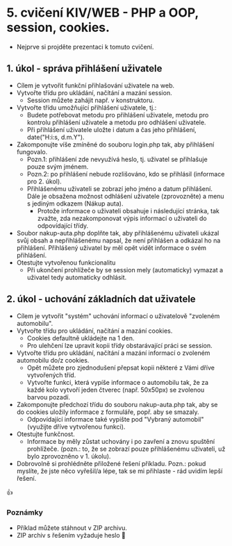 # 5. cvičení KIV/WEB - PHP a OOP, session, cookies.

* Nejprve si projděte prezentaci k tomuto cvičení.


## 1. úkol - správa přihlášení uživatele

* Cílem je vytvořit funkční přihlašování uživatele na web.
* Vytvořte třídu pro ukládání, načítání a mazání session.
  * Session můžete zahájit např. v konstruktoru.
* Vytvořte třídu umožňující přihlášení uživatele, tj.:
  * Budete potřebovat metodu pro přihlášení uživatele, metodu pro kontrolu přihlášení uživatele a metodu pro odhlášení uživatele.
  * Při přihlášení uživatele uložte i datum a čas jeho přihlášení, date("H:i:s, d.m.Y").
* Zakomponujte víše zmíněné do souboru login.php tak, aby přihlášení fungovalo.
  * Pozn.1: přihlášení zde nevyužívá heslo, tj. uživatel se přihlašuje pouze svým jménem.
  * Pozn.2: po přihlášení nebude rozlišováno, kdo se přihlásil (informace pro 2. úkol).
  * Přihlášenému uživateli se zobrazí jeho jméno a datum přihlášení. Dále je obsažena možnost odhlášení uživatele (zprovozněte) a menu s jediným odkazem (Nákup auta).
    * Protože informace o uživateli obsahuje i následující stránka, tak zvažte, zda nezakomponovat výpis informací o uživateli do odpovídající třídy.
* Soubor nakup-auta.php doplňte tak, aby přihlášenému uživateli ukázal svůj obsah a nepřihlášenému napsal, že není přihlášen a odkázal ho na přihlášení. Přihlášený uživatel by měl opět vidět informace o svém přihlášení.
* Otestujte vytvořenou funkcionalitu
  * Při ukončení prohlížeče by se session mely (automaticky) vymazat a uživatel tedy automaticky odhlásit.


## 2. úkol - uchování základních dat uživatele

* Cílem je vytvořit "systém" uchování informací o uživatelově "zvoleném automobilu".
* Vytvořte třídu pro ukládání, načítání a mazání cookies.
  * Cookies defaultně ukládejte na 1 den.
  * Pro ulehčení lze upravit kopii třídy obstarávající práci se session.
* Vytvořte třídu pro ukládání, načítání a mazání informací o zvoleném automobilu do/z cookies.
  * Opět můžete pro zjednodušení přepsat kopii některé z Vámi dříve vytvořených tříd.
  * Vytvořte funkci, která vypíše informace o automobilu tak, že za každé kolo vytvoří jeden čtverec (např. 50x50px) se zvolenou barvou pozadí.
* Zakomponujte předchozí třídu do souboru nakup-auta.php tak, aby se do cookies uložily informace z formuláře, popř. aby se smazaly.
  * Odpovídající informace také vypište pod "Vybraný automobil" (využijte dříve vytvořenou funkci).
* Otestujte funkčnost.
  * Informace by měly zůstat uchovány i po zavření a znovu spuštění prohlížeče. (pozn.: to, že se zobrazí pouze přihlášenému uživateli, už bylo zprovozněno v 1. úkolu).
* Dobrovolně si prohlédněte přiložené řešení příkladu. Pozn.: pokud myslíte, že jste něco vyřešil/a lépe, tak se mi přihlaste - rád uvidím lepší řešení.


:+1:


### Poznámky

* Příklad můžete stáhnout v ZIP archivu.
* ZIP archiv s řešením vyžaduje heslo :monkey: